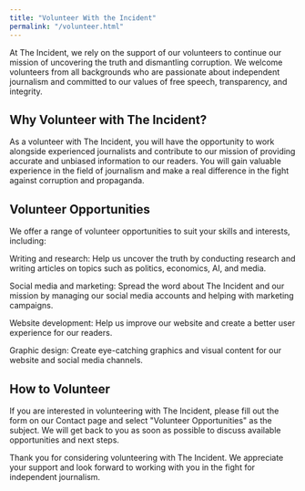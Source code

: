 ```yaml
---
title: "Volunteer With the Incident"
permalink: "/volunteer.html"
---
```


At The Incident, we rely on the support of our volunteers to continue our mission of uncovering the truth and dismantling corruption. We welcome volunteers from all backgrounds who are passionate about independent journalism and committed to our values of free speech, transparency, and integrity.

## Why Volunteer with The Incident?
As a volunteer with The Incident, you will have the opportunity to work alongside experienced journalists and contribute to our mission of providing accurate and unbiased information to our readers. You will gain valuable experience in the field of journalism and make a real difference in the fight against corruption and propaganda.

## Volunteer Opportunities
We offer a range of volunteer opportunities to suit your skills and interests, including:

Writing and research: Help us uncover the truth by conducting research and writing articles on topics such as politics, economics, AI, and media.

Social media and marketing: Spread the word about The Incident and our mission by managing our social media accounts and helping with marketing campaigns.

Website development: Help us improve our website and create a better user experience for our readers.

Graphic design: Create eye-catching graphics and visual content for our website and social media channels.

## How to Volunteer
If you are interested in volunteering with The Incident, please fill out the form on our Contact page and select "Volunteer Opportunities" as the subject. We will get back to you as soon as possible to discuss available opportunities and next steps.

Thank you for considering volunteering with The Incident. We appreciate your support and look forward to working with you in the fight for independent journalism.
